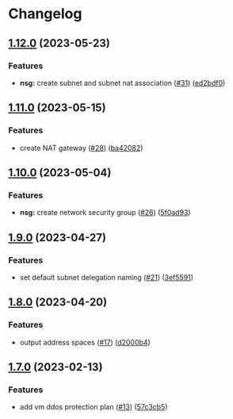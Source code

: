 # Changelog

## [1.12.0](https://github.com/equinor/terraform-azurerm-network/compare/v1.11.0...v1.12.0) (2023-05-23)


### Features

* **nsg:** create subnet and subnet nat association ([#31](https://github.com/equinor/terraform-azurerm-network/issues/31)) ([ed2bdf0](https://github.com/equinor/terraform-azurerm-network/commit/ed2bdf00d41eccac07ccd5a088e9632ceef7f824))

## [1.11.0](https://github.com/equinor/terraform-azurerm-network/compare/v1.10.0...v1.11.0) (2023-05-15)


### Features

* create NAT gateway ([#28](https://github.com/equinor/terraform-azurerm-network/issues/28)) ([ba42082](https://github.com/equinor/terraform-azurerm-network/commit/ba42082abc8a0980eef89c34cac5f9fb9740a6f7))

## [1.10.0](https://github.com/equinor/terraform-azurerm-network/compare/v1.9.0...v1.10.0) (2023-05-04)


### Features

* **nsg:** create network security group ([#26](https://github.com/equinor/terraform-azurerm-network/issues/26)) ([5f0ad93](https://github.com/equinor/terraform-azurerm-network/commit/5f0ad9359ae15254794840b856816500df5ac9d1))

## [1.9.0](https://github.com/equinor/terraform-azurerm-network/compare/v1.8.0...v1.9.0) (2023-04-27)


### Features

* set default subnet delegation naming ([#21](https://github.com/equinor/terraform-azurerm-network/issues/21)) ([3ef5591](https://github.com/equinor/terraform-azurerm-network/commit/3ef55916eb0c0da5d07548ecec196cc612a943d0))

## [1.8.0](https://github.com/equinor/terraform-azurerm-network/compare/v1.7.0...v1.8.0) (2023-04-20)


### Features

* output address spaces ([#17](https://github.com/equinor/terraform-azurerm-network/issues/17)) ([d2000b4](https://github.com/equinor/terraform-azurerm-network/commit/d2000b407f43824c31dedd4d6c090560176a06d5))

## [1.7.0](https://github.com/equinor/terraform-azurerm-network/compare/v1.6.0...v1.7.0) (2023-02-13)


### Features

* add vm ddos protection plan ([#13](https://github.com/equinor/terraform-azurerm-network/issues/13)) ([57c3cb5](https://github.com/equinor/terraform-azurerm-network/commit/57c3cb5d1a71d357b8f992f2071ee01865bd09a5))
